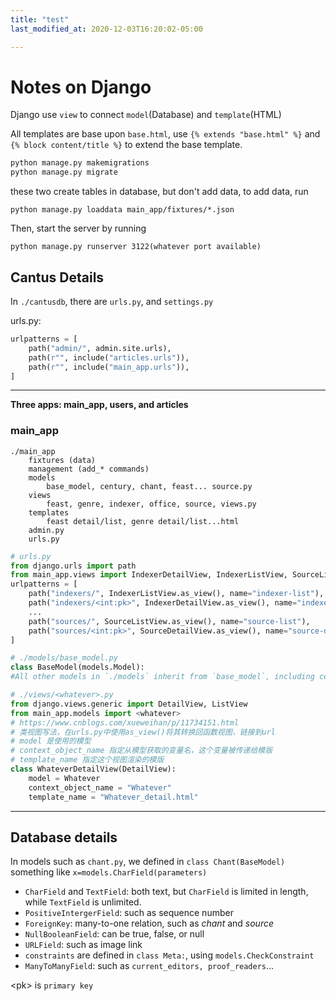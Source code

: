 ```yaml
---
title: "test"
last_modified_at: 2020-12-03T16:20:02-05:00

---
```

# Notes on Django

Django use `view` to connect `model`(Database) and `template`(HTML)

All templates are base upon `base.html`, use `{% extends "base.html" %}` and `{% block content/title %}` to extend the base template.

```bash
python manage.py makemigrations
python manage.py migrate
```

these two create tables in database, but don't add data, to add data, run
```
python manage.py loaddata main_app/fixtures/*.json
```
Then, start the server by running
```
python manage.py runserver 3122(whatever port available)
```

## Cantus Details

In `./cantusdb`, there are `urls.py`, and `settings.py`

urls.py:
```python
urlpatterns = [
    path("admin/", admin.site.urls),
    path(r"", include("articles.urls")),
    path(r"", include("main_app.urls")),
]
```
---

**Three apps: main_app, users, and articles**

### main_app

```
./main_app
    fixtures (data)
    management (add_* commands)
    models
        base_model, century, chant, feast... source.py
    views
        feast, genre, indexer, office, source, views.py
    templates
        feast detail/list, genre detail/list...html
    admin.py
    urls.py
```


```python
# urls.py
from django.urls import path
from main_app.views import IndexerDetailView, IndexerListView, SourceListView, SourceDetailView
urlpatterns = [
    path("indexers/", IndexerListView.as_view(), name="indexer-list"),
    path("indexers/<int:pk>", IndexerDetailView.as_view(), name="indexer-detail"),
    ...
    path("sources/", SourceListView.as_view(), name="source-list"),
    path("sources/<int:pk>", SourceDetailView.as_view(), name="source-detail"),
]
```

```python
# ./models/base_model.py
class BaseModel(models.Model):
#All other models in `./models` inherit from `base_model`, including century, chant, feast,...source.py
```
```python
# ./views/<whatever>.py
from django.views.generic import DetailView, ListView
from main_app.models import <whatever>
# https://www.cnblogs.com/xueweihan/p/11734151.html
# 类视图写法，在urls.py中使用as_view()将其转换回函数视图，链接到url
# model 是使用的模型
# context_object_name 指定从模型获取的变量名，这个变量被传递给模版
# template_name 指定这个视图渲染的模版
class WhateverDetailView(DetailView):
    model = Whatever
    context_object_name = "Whatever"
    template_name = "Whatever_detail.html"
```
---

## Database details

In models such as `chant.py`, we defined in `class Chant(BaseModel)` something like `x=models.CharField(parameters)`

* `CharField` and `TextField`: both text, but `CharField` is limited in length, while `TextField` is unlimited.
* `PositiveIntergerField`: such as sequence number
* `ForeignKey`: many-to-one relation, such as *chant* and *source*
* `NullBooleanField`: can be true, false, or null
* `URLField`: such as image link
* `constraints` are defined in `class Meta:`, using `models.CheckConstraint`
* `ManyToManyField`: such as `current_editors, proof_readers`...

\<pk> is `primary key`
